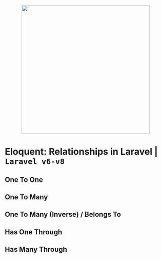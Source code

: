 <p align="center"><a href="https://laravel.com" target="_blank"><img src="https://raw.githubusercontent.com/laravel/art/master/logo-lockup/5%20SVG/2%20CMYK/1%20Full%20Color/laravel-logolockup-cmyk-red.svg" width="400"></a></p>

# Eloquent: Relationships in Laravel |  `Laravel v6-v8`

## One To One
## One To Many
## One To Many (Inverse) / Belongs To
## Has One Through
## Has Many Through
